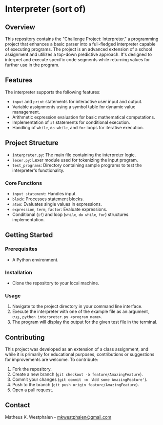 # Interpreter (sort of)

## Overview

This repository contains the "Challenge Project: Interpreter," a programming project that enhances a basic parser into a full-fledged interpreter capable of executing programs. The project is an advanced extension of a school assignment and utilizes a top-down predictive approach. It's designed to interpret and execute specific code segments while returning values for further use in the program.

## Features

The interpreter supports the following features:
- `input` and `print` statements for interactive user input and output.
- Variable assignments using a symbol table for dynamic value management.
- Arithmetic expression evaluation for basic mathematical computations.
- Implementation of `if` statements for conditional execution.
- Handling of `while`, `do while`, and `for` loops for iterative execution.

## Project Structure

- `interpreter.py`: The main file containing the interpreter logic.
- `lexer.py`: Lexer module used for tokenizing the input program.
- `test_programs`: Directory containing sample programs to test the interpreter's functionality.

### Core Functions

- `input_statement`: Handles input.
- `block`: Processes statement blocks.
- `atom`: Evaluates single values in expressions.
- `expression`, `term`, `factor`: Evaluate expressions.
- Conditional (`if`) and loop (`while`, `do while`, `for`) structures implementation.

## Getting Started

### Prerequisites

- A Python environment.

### Installation

- Clone the repository to your local machine.

### Usage

1. Navigate to the project directory in your command line interface.
2. Execute the interpreter with one of the example file as an argument, e.g., `python interpreter.py <program_name>`.
3. The program will display the output for the given test file in the terminal.

## Contributing

This project was developed as an extension of a class assignment, and while it is primarily for educational purposes, contributions or suggestions for improvements are welcome. To contribute:
1. Fork the repository.
2. Create a new branch (`git checkout -b feature/AmazingFeature`).
3. Commit your changes (`git commit -m 'Add some AmazingFeature'`).
4. Push to the branch (`git push origin feature/AmazingFeature`).
5. Open a pull request.

## Contact
Matheus K. Westphalen - mkwestphalen@gmail.com
  
